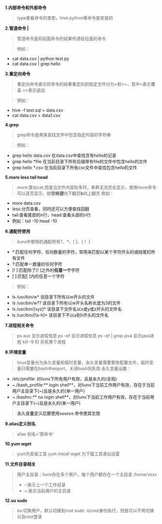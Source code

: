 **1.内部命令和外部命令**
>   type查看命令的类型，hive python等命令是安装的

**2.管道命令 |**
>管道命令是将前面命令的结果传递给后面的命令

>例如：
- cat data.csv | python test.py
- cat data.csv | grep hello

**3.重定向命令**
> 重定向命令表示将命令的结果重定向到指定文件分为>和>>，其中>表示覆盖 >>表示追加

>    例如：
- hive -f test.sql > data.csv
- cat data.csv > data1.csv

**4.grep**
> grep命令是用来查找文件中包含指定内容的字符串

>    例如：
- grep hello data.csv 在data.csv中查找含有hello的记录
- grep hello \*file 在当前目录下所有后缀带有file的文件中包含hello的文件
- grep hello \*.csv 在当前目录下所有csv文件中查找包含hello的文件


**5.more less tail head**
>    more:类似cat,但是当文件内容较多时，单屏无法完全显示，使用more命令可以逐页显示，按**空格键**向下翻页**b**向上翻页
>    例如：
- more data.csv
- less:分页查看，同时还可以方便查找回翻
- tail:查看尾部的n行，head:查看头部的n行
- 例如：tail -10 head -10

**6.通配符使用**
>    liunx中使用的通配符有?、\*、\[ ]、\[！ ]
- \*:匹配任何字符、任何数量的字符，常用来匹配以某个字符开头的或结尾的所有文件
- ?:匹配单一数量的任何字符
- \[! ]:匹配除了\[! ]之外的**任意一个**字符
-  \[   ]:匹配\[   ]内的任意一个字符
> 例如：
-  ls  /usr/bin/w\*	该目录下所有以w开头的文件
-    ls /usr/bin/w?? 该目录下所有以w开头名称长度为3的文件
-    ls  /usr/bin/\[xyz]\* 该目录下文件名以x或y或z开头的文件名
-    ls  /usr/bin/\[!a-h]\* 该目录下不以a到h开头的文件名

**7.进程相关命令**
>    ps aux 显示进程信息
>    ps -ef 显示进程信息
>    ps -ef | grep java 显示java进程
>    kill -9 ID 杀死某个进程


**8.环境变量**
>    linux变量分为永久变量和临时变量，永久变量需要更改配置文件，临时变量只需要在bash中export，关闭bash则失效
>    永久变量设置：
- /etc/profile: 对liunx下所有用户有效，且是永久的(全局)
- ~./bash_profile:** login shell**，对liunx下当前工作用户有效，存在于当前用户主目录下(~)且是永久的(单一用户)
- ~./bashrc:** no login shell**，对liunx下当前工作用户有效，存在于当前用户主目录下(~)且是永久的(单一用户)

>    **永久变量定义后要使用source 命令使其生效**

**9.alias定义别名**
>    alias 别名='原命令'

**10.yum wget**
>    yum为安装工具 yum install
>    wget 为下载工具类似迅雷

**11.文件目录相关**
>    用户主目录：liunx存在多个用户，每个用户都存在一个主目录 /home/xxxx
>    - -:表示上一个工作目录
>    - ~:表示当前用户的主目录

**12.su sudo**
>    su:切换用户，默认切换到root
>    sudo :以root身份执行，但是可以不用切换以及root登录